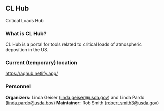 ## CL Hub

Critical Loads Hub

### What is CL Hub?

CL Hub is a portal for tools related to critical loads of atmospheric deposition in the US.

### Current (temporary) location

https://aqhub.netlify.app/

### Personnel

**Organizers:** Linda Geiser (linda.geiser@usda.gov) and Linda Pardo (linda.pardo@usda.bov)
**Maintainer:** Rob Smith (robert.smith3@usda.gov)